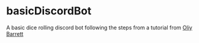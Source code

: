 # basicDiscordBot
A basic dice rolling discord bot following the steps from a tutorial from [Oliy Barrett](https://medium.com/discord-bots/making-a-basic-discord-bot-with-java-834949008c2b)

